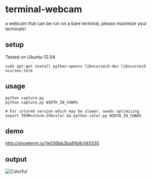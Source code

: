 terminal-webcam
===============

a webcam that can be run on a bare terminal, please maximize your terminals!

setup
-----

Tested on Ubuntu 12.04

	sudo apt-get install python-opencv libncurses5-dev libncurses5 ncurses-term

usage
-----
	
	python capture.py 
	python capture.py WIDTH_IN_CHARS

	# For colored version which may be slower, needs optimizing
	export TERM=xterm-256color && python color.py WIDTH_IN_CHARS


demo
----


<a href="http://showterm.io/b90dc46e31526ab227f36">http://showterm.io/1e036bb3ba91b8cf40335</a>


output
------
![Colorful]("https://raw.githubusercontent.com/mustafaakin/terminal-webcam/master/colorful.png")